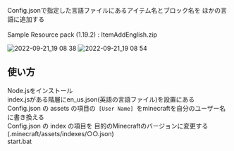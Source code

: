 Config.jsonで指定した言語ファイルにあるアイテム名とブロック名を ほかの言語に追加する
<br>
<br>
Sample Resource pack (1.19.2) : ItemAddEnglish.zip

![2022-09-21_19 08 38](https://user-images.githubusercontent.com/77374813/191485778-321bbc23-118a-4a9b-b08a-66a8877da22e.png)
![2022-09-21_19 08 54](https://user-images.githubusercontent.com/77374813/191485793-bcfd75ef-e38c-41c3-9e61-70b279010536.png)
## 使い方
Node.jsをインストール
<br>
index.jsがある階層にen_us.json(英語の言語ファイル)を設置にある
<br>
Config.json の assets の項目の`  [User Name]  `をminecraftを自分のユーザー名に書き換える
<br>
Config.json の index の項目を 目的のMinecraftのバージョンに変更する(.minecraft/assets/indexes/○○.json)
<br>
start.bat
